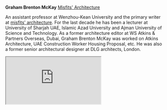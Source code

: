 **Graham Brenton McKay** [Misfits' Architecture](https://misfitsarchitecture.com/)

An assistant professor at Wenzhou-Kean University and the primary writer at [misfits' architecture](https://misfitsarchitecture.com/). For the last decade he has been a lecturer at University of Sharjah UAE, Islamic Azad University and Ajman University of Science and Technology. As a former architecture editor at WS Atkins & Partners Overseas, Dubai, Graham Brenton McKay was worked on Atkins Architecture, UAE Construction Worker Housing Proposal, etc. He was also a former senior architectural designer at DLG architects, London.


<iframe src="https://www.grahambrentonmckay.com/"></iframe>
